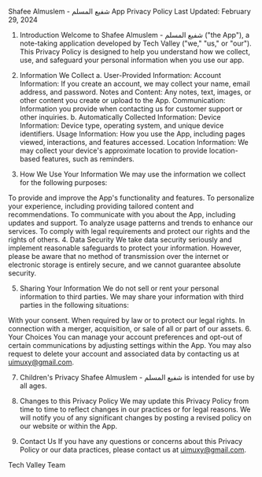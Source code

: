 Shafee Almuslem - شفيع المسلم App Privacy Policy
Last Updated: February 29, 2024

1. Introduction
Welcome to Shafee Almuslem - شفيع المسلم ("the App"), a note-taking application developed by Tech Valley ("we," "us," or "our"). This Privacy Policy is designed to help you understand how we collect, use, and safeguard your personal information when you use our app.

2. Information We Collect
a. User-Provided Information:
Account Information: If you create an account, we may collect your name, email address, and password.
Notes and Content: Any notes, text, images, or other content you create or upload to the App.
Communication: Information you provide when contacting us for customer support or other inquiries.
b. Automatically Collected Information:
Device Information: Device type, operating system, and unique device identifiers.
Usage Information: How you use the App, including pages viewed, interactions, and features accessed.
Location Information: We may collect your device's approximate location to provide location-based features, such as reminders.
3. How We Use Your Information
We may use the information we collect for the following purposes:

To provide and improve the App's functionality and features.
To personalize your experience, including providing tailored content and recommendations.
To communicate with you about the App, including updates and support.
To analyze usage patterns and trends to enhance our services.
To comply with legal requirements and protect our rights and the rights of others.
4. Data Security
We take data security seriously and implement reasonable safeguards to protect your information. However, please be aware that no method of transmission over the internet or electronic storage is entirely secure, and we cannot guarantee absolute security.

5. Sharing Your Information
We do not sell or rent your personal information to third parties. We may share your information with third parties in the following situations:

With your consent.
When required by law or to protect our legal rights.
In connection with a merger, acquisition, or sale of all or part of our assets.
6. Your Choices
You can manage your account preferences and opt-out of certain communications by adjusting settings within the App. You may also request to delete your account and associated data by contacting us at uimuxy@gmail.com.

7. Children's Privacy
Shafee Almuslem - شفيع المسلم is intended for use by all ages.

8. Changes to this Privacy Policy
We may update this Privacy Policy from time to time to reflect changes in our practices or for legal reasons. We will notify you of any significant changes by posting a revised policy on our website or within the App.

9. Contact Us
If you have any questions or concerns about this Privacy Policy or our data practices, please contact us at uimuxy@gmail.com.

Tech Valley Team

